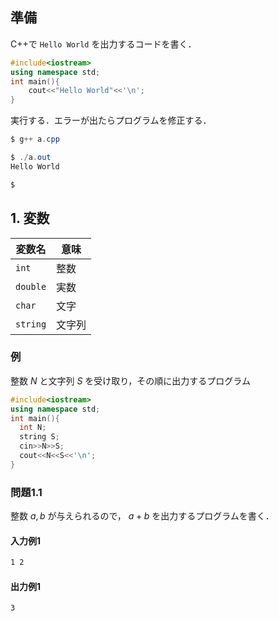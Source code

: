 ## 準備

C++で `Hello World` を出力するコードを書く．

```cpp
#include<iostream>
using namespace std;
int main(){
    cout<<"Hello World"<<'\n';
}

```

実行する．エラーが出たらプログラムを修正する．

```powershell
$ g++ a.cpp

$ ./a.out
Hello World

$ 
```

## 1. 変数

|変数名|意味|
|----|----|
|`int`|整数|
|`double`|実数|
|`char`|文字|
|`string`|文字列|

### 例

整数 $N$ と文字列 $S$ を受け取り，その順に出力するプログラム

```cpp
#include<iostream>
using namespace std;
int main(){
  int N;
  string S;
  cin>>N>>S;
  cout<<N<<S<<'\n';
}
```

### 問題1.1

整数 $a,b$ が与えられるので， $a+b$ を出力するプログラムを書く．

#### 入力例1

```bash copy
1 2
```
#### 出力例1
```bash
3
```
